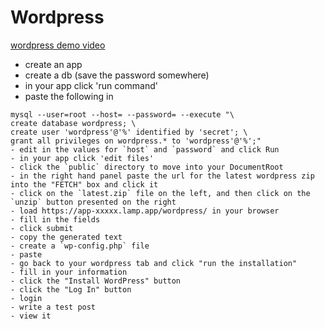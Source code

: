 # Wordpress

[wordpress demo video](https://www.youtube.com/watch?v=8j2Ev1hX4ys)

- create an app
- create a db (save the password somewhere)
- in your app click 'run command'
- paste the following in
```
mysql --user=root --host= --password= --execute "\
create database wordpress; \
create user 'wordpress'@'%' identified by 'secret'; \
grant all privileges on wordpress.* to 'wordpress'@'%';"
- edit in the values for `host` and `password` and click Run
- in your app click 'edit files'
- click the `public` directory to move into your DocumentRoot
- in the right hand panel paste the url for the latest wordpress zip into the "FETCH" box and click it
- click on the `latest.zip` file on the left, and then click on the `unzip` button presented on the right
- load https://app-xxxxx.lamp.app/wordpress/ in your browser
- fill in the fields
- click submit
- copy the generated text
- create a `wp-config.php` file
- paste
- go back to your wordpress tab and click "run the installation"
- fill in your information
- click the "Install WordPress" button
- click the "Log In" button
- login
- write a test post
- view it
